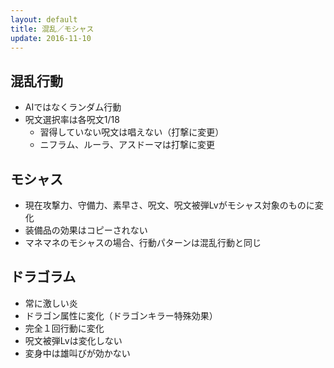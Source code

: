```yaml
---
layout: default
title: 混乱／モシャス
update: 2016-11-10
---
```



## 混乱行動

* AIではなくランダム行動
* 呪文選択率は各呪文1/18
	* 習得していない呪文は唱えない（打撃に変更）
	* ニフラム、ルーラ、アスドーマは打撃に変更


## モシャス

* 現在攻撃力、守備力、素早さ、呪文、呪文被弾Lvがモシャス対象のものに変化
* 装備品の効果はコピーされない
* マネマネのモシャスの場合、行動パターンは混乱行動と同じ


## ドラゴラム

* 常に激しい炎
* ドラゴン属性に変化（ドラゴンキラー特殊効果）
* 完全１回行動に変化
* 呪文被弾Lvは変化しない
* 変身中は雄叫びが効かない


